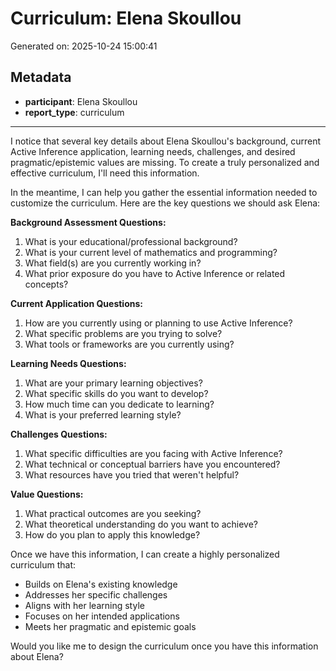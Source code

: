 # Curriculum: Elena Skoullou

Generated on: 2025-10-24 15:00:41

## Metadata

- **participant**: Elena Skoullou
- **report_type**: curriculum

---

I notice that several key details about Elena Skoullou's background, current Active Inference application, learning needs, challenges, and desired pragmatic/epistemic values are missing. To create a truly personalized and effective curriculum, I'll need this information.

In the meantime, I can help you gather the essential information needed to customize the curriculum. Here are the key questions we should ask Elena:

**Background Assessment Questions:**
1. What is your educational/professional background?
2. What is your current level of mathematics and programming?
3. What field(s) are you currently working in?
4. What prior exposure do you have to Active Inference or related concepts?

**Current Application Questions:**
1. How are you currently using or planning to use Active Inference?
2. What specific problems are you trying to solve?
3. What tools or frameworks are you currently using?

**Learning Needs Questions:**
1. What are your primary learning objectives?
2. What specific skills do you want to develop?
3. How much time can you dedicate to learning?
4. What is your preferred learning style?

**Challenges Questions:**
1. What specific difficulties are you facing with Active Inference?
2. What technical or conceptual barriers have you encountered?
3. What resources have you tried that weren't helpful?

**Value Questions:**
1. What practical outcomes are you seeking?
2. What theoretical understanding do you want to achieve?
3. How do you plan to apply this knowledge?

Once we have this information, I can create a highly personalized curriculum that:
- Builds on Elena's existing knowledge
- Addresses her specific challenges
- Aligns with her learning style
- Focuses on her intended applications
- Meets her pragmatic and epistemic goals

Would you like me to design the curriculum once you have this information about Elena?